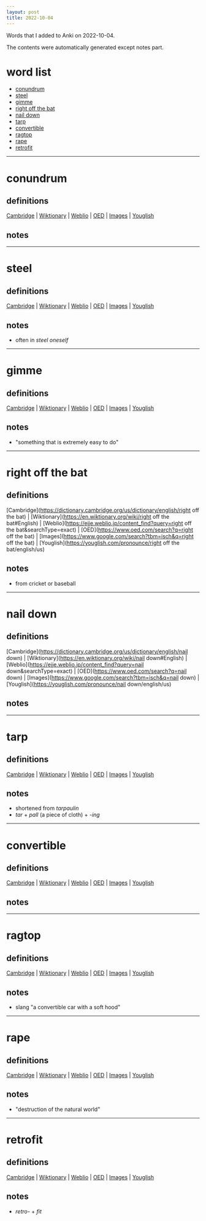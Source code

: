 ```yaml
---
layout: post
title: 2022-10-04
---
```


Words that I added to Anki on 2022-10-04.

The contents were automatically generated except notes part.
# word list
- [conundrum](#conundrum)
- [steel](#steel)
- [gimme](#gimme)
- [right off the bat](#right-off-the-bat)
- [nail down](#nail-down)
- [tarp](#tarp)
- [convertible](#convertible)
- [ragtop](#ragtop)
- [rape](#rape)
- [retrofit](#retrofit)

---

# conundrum
## definitions
[Cambridge](https://dictionary.cambridge.org/us/dictionary/english/conundrum)
|
[Wiktionary](https://en.wiktionary.org/wiki/conundrum#English)
|
[Weblio](https://ejje.weblio.jp/content_find?query=conundrum&searchType=exact)
|
[OED](https://www.oed.com/search?q=conundrum)
|
[Images](https://www.google.com/search?tbm=isch&q=conundrum)
|
[Youglish](https://youglish.com/pronounce/conundrum/english/us)

## notes

---

# steel
## definitions
[Cambridge](https://dictionary.cambridge.org/us/dictionary/english/steel)
|
[Wiktionary](https://en.wiktionary.org/wiki/steel#English)
|
[Weblio](https://ejje.weblio.jp/content_find?query=steel&searchType=exact)
|
[OED](https://www.oed.com/search?q=steel)
|
[Images](https://www.google.com/search?tbm=isch&q=steel)
|
[Youglish](https://youglish.com/pronounce/steel/english/us)

## notes
- often in *steel oneself*

---

# gimme
## definitions
[Cambridge](https://dictionary.cambridge.org/us/dictionary/english/gimme)
|
[Wiktionary](https://en.wiktionary.org/wiki/gimme#English)
|
[Weblio](https://ejje.weblio.jp/content_find?query=gimme&searchType=exact)
|
[OED](https://www.oed.com/search?q=gimme)
|
[Images](https://www.google.com/search?tbm=isch&q=gimme)
|
[Youglish](https://youglish.com/pronounce/gimme/english/us)

## notes
- "something that is extremely easy to do"

---

# right off the bat
## definitions
[Cambridge](https://dictionary.cambridge.org/us/dictionary/english/right off the bat)
|
[Wiktionary](https://en.wiktionary.org/wiki/right off the bat#English)
|
[Weblio](https://ejje.weblio.jp/content_find?query=right off the bat&searchType=exact)
|
[OED](https://www.oed.com/search?q=right off the bat)
|
[Images](https://www.google.com/search?tbm=isch&q=right off the bat)
|
[Youglish](https://youglish.com/pronounce/right off the bat/english/us)

## notes
- from cricket or baseball

---

# nail down
## definitions
[Cambridge](https://dictionary.cambridge.org/us/dictionary/english/nail down)
|
[Wiktionary](https://en.wiktionary.org/wiki/nail down#English)
|
[Weblio](https://ejje.weblio.jp/content_find?query=nail down&searchType=exact)
|
[OED](https://www.oed.com/search?q=nail down)
|
[Images](https://www.google.com/search?tbm=isch&q=nail down)
|
[Youglish](https://youglish.com/pronounce/nail down/english/us)

## notes

---

# tarp
## definitions
[Cambridge](https://dictionary.cambridge.org/us/dictionary/english/tarp)
|
[Wiktionary](https://en.wiktionary.org/wiki/tarp#English)
|
[Weblio](https://ejje.weblio.jp/content_find?query=tarp&searchType=exact)
|
[OED](https://www.oed.com/search?q=tarp)
|
[Images](https://www.google.com/search?tbm=isch&q=tarp)
|
[Youglish](https://youglish.com/pronounce/tarp/english/us)

## notes
- shortened from *tarpaulin*
- *tar* + *pall* (a piece of cloth) + *-ing*

---

# convertible
## definitions
[Cambridge](https://dictionary.cambridge.org/us/dictionary/english/convertible)
|
[Wiktionary](https://en.wiktionary.org/wiki/convertible#English)
|
[Weblio](https://ejje.weblio.jp/content_find?query=convertible&searchType=exact)
|
[OED](https://www.oed.com/search?q=convertible)
|
[Images](https://www.google.com/search?tbm=isch&q=convertible)
|
[Youglish](https://youglish.com/pronounce/convertible/english/us)

## notes

---

# ragtop
## definitions
[Cambridge](https://dictionary.cambridge.org/us/dictionary/english/ragtop)
|
[Wiktionary](https://en.wiktionary.org/wiki/ragtop#English)
|
[Weblio](https://ejje.weblio.jp/content_find?query=ragtop&searchType=exact)
|
[OED](https://www.oed.com/search?q=ragtop)
|
[Images](https://www.google.com/search?tbm=isch&q=ragtop)
|
[Youglish](https://youglish.com/pronounce/ragtop/english/us)

## notes
- slang "a convertible car with a soft hood"

---

# rape
## definitions
[Cambridge](https://dictionary.cambridge.org/us/dictionary/english/rape)
|
[Wiktionary](https://en.wiktionary.org/wiki/rape#English)
|
[Weblio](https://ejje.weblio.jp/content_find?query=rape&searchType=exact)
|
[OED](https://www.oed.com/search?q=rape)
|
[Images](https://www.google.com/search?tbm=isch&q=rape)
|
[Youglish](https://youglish.com/pronounce/rape/english/us)

## notes
- "destruction of the natural world"

---

# retrofit
## definitions
[Cambridge](https://dictionary.cambridge.org/us/dictionary/english/retrofit)
|
[Wiktionary](https://en.wiktionary.org/wiki/retrofit#English)
|
[Weblio](https://ejje.weblio.jp/content_find?query=retrofit&searchType=exact)
|
[OED](https://www.oed.com/search?q=retrofit)
|
[Images](https://www.google.com/search?tbm=isch&q=retrofit)
|
[Youglish](https://youglish.com/pronounce/retrofit/english/us)

## notes
- *retro-* + *fit*

